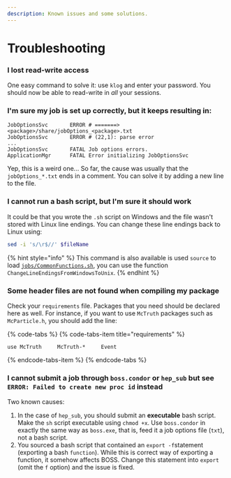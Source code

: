 ```yaml
---
description: Known issues and some solutions.
---
```


# Troubleshooting

### **I lost read-write access**

One easy command to solve it: use `klog` and enter your password. You should now be able to read-write in _all_ your sessions.

### I'm sure my job is set up correctly, but it keeps resulting in:

```text
JobOptionsSvc       ERROR # =======> <package>/share/jobOptions_<package>.txt
JobOptionsSvc       ERROR # (22,1): parse error
...
JobOptionsSvc       FATAL Job options errors.
ApplicationMgr      FATAL Error initializing JobOptionsSvc
```

Yep, this is a weird one... So far, the cause was usually that the `jobOptions_*.txt` ends in a comment. You can solve it by adding a new line to the file.

### I cannot run a bash script, but I'm sure it should work

It could be that you wrote the `.sh` script on Windows and the file wasn't stored with Linux line endings. You can change these line endings back to Linux using:

```bash
sed -i 's/\r$//' $fileName
```

{% hint style="info" %}
This command is also available is used `source` to load [`jobs/CommonFunctions.sh`](https://github.com/redeboer/BOSS_IniSelect/blob/master/jobs/CommonFunctions.sh), you can use the function `ChangeLineEndingsFromWindowsToUnix`.
{% endhint %}

### Some header files are not found when compiling my package

Check your `requirements` file. Packages that you need should be declared here as well. For instance, if you want to use `McTruth` packages such as `McParticle.h`, you should add the line:

{% code-tabs %}
{% code-tabs-item title="requirements" %}
```text
use McTruth     McTruth-*     Event
```
{% endcode-tabs-item %}
{% endcode-tabs %}

### I cannot submit a job through `boss.condor` or `hep_sub` but see `ERROR: Failed to create new proc id` instead

Two known causes:

1. In the case of `hep_sub`, you should submit an **executable** bash script. Make the `sh` script executable using `chmod +x`. Use `boss.condor` in exactly the same way as `boss.exe`, that is, feed it a job options file \(`txt`\), not a bash script.
2. You sourced a bash script that contained an `export -f`statement \(exporting a bash `function`\). While this is correct way of exporting a function, it somehow affects BOSS. Change this statement into `export` \(omit the `f` option\) and the issue is fixed.

